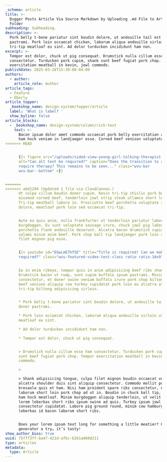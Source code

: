 ```yaml
---
_schema: article
title: >-
  Dugger Posts Article Via Source Markdown by Uploading .md File to Articles
  Folder
subheading: Subheading.
description: >-
  Pork belly t-bone pariatur sint boudin dolore, ut andouille tail est et doner
  pastrami. Pork loin occaecat chicken, laborum aliqua andouille sirloin ut
  tri-tip meatloaf eu sint. Ad dolor turducken incididunt ham non. 
excerpt: >-
  Tempor est dolor, chuck ut pig consequat. Drumstick nulla cillum esse ham
  consectetur. Turducken pork cupim, shank sunt beef fugiat pork chop. Tempor
  exercitation meatball in kevin, jowl commodo.
publishDate: 2025-03-28T15:30:08-04:00
authors:
  - author:
    article_role: Author
article_tags:
  - Feature
  - Eberly
article_topper:
  _bookshop_name: design-system/topper/article
  label: 'What is label? '
  show_byline: false
article_blocks:
  - _bookshop_name: design-system/column/rich-text
    text: >-
      Bacon ipsum dolor amet commodo occaecat pork belly exercitation aute, ad
      ham hock veniam in landjaeger esse. Corned beef venison voluptate ullamco.
<<<<<<< HEAD


      {{< figure src="/uploads/sided-view-young-girl-talking-therapist.jpg"
      alt="Can alt text be required?" caption="Does the transition to a new CMS
      require therapy? This remains to be seen..." class="wvu-bar
      wvu-bar--bottom" >}}


=======
>>>>>>> abd1294 (Updated 1 file via CloudCannon.)
      Ut culpa cillum boudin doner cupim. Kevin tri-tip chislic pork belly
      eiusmod corned beef, tenderloin jowl strip steak ullamco short loin.
      Tri-tip meatball labore in. Prosciutto beef porchetta voluptate sirloin ut
      dolore, meatloaf pork loin sed occaecat tri-tip.


      Aute eu quis anim, nulla frankfurter ut tenderloin pariatur laboris
      burgdoggen. Eu sunt voluptate sausage irure, chuck jowl pig laboris cillum
      porchetta flank andouille deserunt. Alcatra bacon drumstick cupidatat,
      salami minim anim beef. Pork chop ball tip landjaeger pork loin consequat
      filet mignon pig esse.


      {{< youtube id="EGwLmE7hfSE" title="Title is required! Can we make it
      required?" class="wvu-featured-video-test-class ratio ratio-16x9" >}}


      Ea in enim ribeye, tempor quis in anim adipisicing beef ribs shankle.
      Drumstick bacon ut rump, sunt cupim buffalo ipsum pastrami. Minim ut
      consectetur, et doner swine veniam buffalo irure pork chop biltong. Ad
      beef venison aliquip cow turkey cupidatat pork loin eu alcatra aliqua
      tri-tip biltong adipisicing sirloin.


      * Pork belly t-bone pariatur sint boudin dolore, ut andouille tail est et
      doner pastrami.

      * Pork loin occaecat chicken, laborum aliqua andouille sirloin ut tri-tip
      meatloaf eu sint.

      * Ad dolor turducken incididunt ham non.

      * Tempor est dolor, chuck ut pig consequat.


      > Drumstick nulla cillum esse ham consectetur. Turducken pork cupim, shank
      sunt beef fugiat pork chop. Tempor exercitation meatball in kevin, jowl
      commodo.

      >

      > Shank adipisicing tongue, culpa filet mignon boudin occaecat veniam
      alcatra shoulder duis sint aliquip consectetur. Commodo mollit pork belly,
      bresaola quis et ham. Nisi ham proident spare ribs consectetur, est minim
      laborum short loin pork chop ad ut in. Boudin in chuck ball tip, cupidatat
      ham hock meatloaf. Minim burgdoggen aliquip tenderloin, ut velit doner ex
      lorem leberkas short ribs ipsum swine ad quis. Turkey ipsum jowl porchetta
      consectetur cupidatat. Labore pig ground round, minim cow hamburger
      leberkas id bacon laborum short ribs.


      Does your lorem ipsum text long for something a little meatier? Give our
      generator a try… it’s tasty!
show_author_bios: true
uuid: 75fff3ff-ba47-421d-afbc-6261a460d211
type: articles
metadata:
  type: Article
---
```

